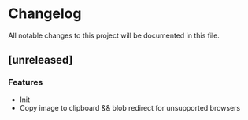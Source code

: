 # Changelog

All notable changes to this project will be documented in this file.

## [unreleased]

### Features

- Init
- Copy image to clipboard && blob redirect for unsupported browsers

<!-- generated by git-cliff -->
